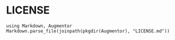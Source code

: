 # LICENSE

```@eval
using Markdown, Augmentor
Markdown.parse_file(joinpath(pkgdir(Augmentor), "LICENSE.md"))
```
